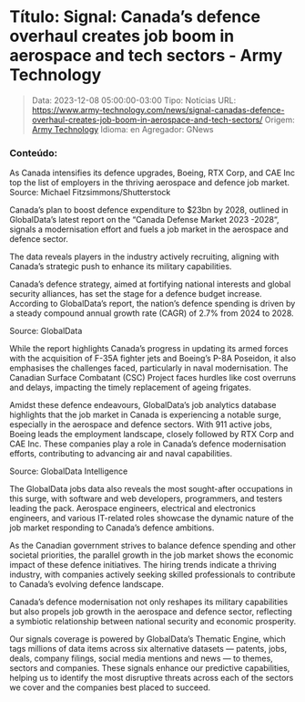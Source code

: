 # Título: Signal: Canada’s defence overhaul creates job boom in aerospace and tech sectors - Army Technology

>Data: 2023-12-08 05:00:00-03:00
>Tipo: Notícias
>URL: https://www.army-technology.com/news/signal-canadas-defence-overhaul-creates-job-boom-in-aerospace-and-tech-sectors/
>Origem: [Army Technology](https://www.army-technology.com)
>Idioma: en
>Agregador: GNews

### Conteúdo:

As Canada intensifies its defence upgrades, Boeing, RTX Corp, and CAE Inc top the list of employers in the thriving aerospace and defence job market. Source: Michael Fitzsimmons/Shutterstock

Canada’s plan to boost defence expenditure to $23bn by 2028, outlined in GlobalData’s latest report on the “Canada Defense Market 2023 -2028“, signals a modernisation effort and fuels a job market in the aerospace and defence sector.

The data reveals players in the industry actively recruiting, aligning with Canada’s strategic push to enhance its military capabilities.

Canada’s defence strategy, aimed at fortifying national interests and global security alliances, has set the stage for a defence budget increase. According to GlobalData’s report, the nation’s defence spending is driven by a steady compound annual growth rate (CAGR) of 2.7% from 2024 to 2028.

Source: GlobalData

While the report highlights Canada’s progress in updating its armed forces with the acquisition of F-35A fighter jets and Boeing’s P-8A Poseidon, it also emphasises the challenges faced, particularly in naval modernisation. The Canadian Surface Combatant (CSC) Project faces hurdles like cost overruns and delays, impacting the timely replacement of ageing frigates.

Amidst these defence endeavours, GlobalData’s job analytics database highlights that the job market in Canada is experiencing a notable surge, especially in the aerospace and defence sectors. With 911 active jobs, Boeing leads the employment landscape, closely followed by RTX Corp and CAE Inc. These companies play a role in Canada’s defence modernisation efforts, contributing to advancing air and naval capabilities.

Source: GlobalData Intelligence

The GlobalData jobs data also reveals the most sought-after occupations in this surge, with software and web developers, programmers, and testers leading the pack. Aerospace engineers, electrical and electronics engineers, and various IT-related roles showcase the dynamic nature of the job market responding to Canada’s defence ambitions.

As the Canadian government strives to balance defence spending and other societal priorities, the parallel growth in the job market shows the economic impact of these defence initiatives. The hiring trends indicate a thriving industry, with companies actively seeking skilled professionals to contribute to Canada’s evolving defence landscape.

Canada’s defence modernisation not only reshapes its military capabilities but also propels job growth in the aerospace and defence sector, reflecting a symbiotic relationship between national security and economic prosperity.

Our signals coverage is powered by GlobalData’s Thematic Engine, which tags millions of data items across six alternative datasets — patents, jobs, deals, company filings, social media mentions and news — to themes, sectors and companies. These signals enhance our predictive capabilities, helping us to identify the most disruptive threats across each of the sectors we cover and the companies best placed to succeed.
